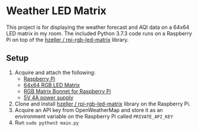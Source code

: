 # Weather LED Matrix #
This project is for displaying the weather forecast and AQI data on a 64x64 LED matrix in my room. The included Python
3.7.3 code runs on a Raspberry Pi on top of the [hzeller / rpi-rgb-led-matrix](https://github.com/hzeller/rpi-rgb-led-matrix) library.

## Setup ##
1. Acquire and attach the following:
    - [Raspberry Pi](https://www.adafruit.com/product/4292)
    - [64x64 RGB LED Matrix](https://www.adafruit.com/product/3649)
    - [RGB Matrix Bonnet for Raspberry Pi](https://www.adafruit.com/product/3211)
    - [5V 4A power supply](https://www.adafruit.com/product/1466)
2. Clone and install [hzeller / rpi-rgb-led-matrix](https://github.com/hzeller/rpi-rgb-led-matrix) library on the Raspberry Pi.
3. Acquire an API key from OpenWeatherMap and store it as an environment variable on the Raspberry Pi called `PRIVATE_API_KEY`
4. Run `sudo python3 main.py`

